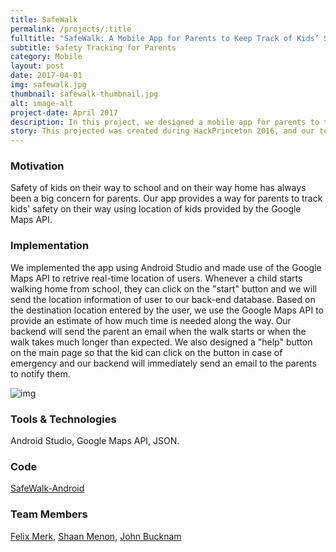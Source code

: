 ```yaml
---
title: SafeWalk
permalink: /projects/:title
fulltitle: "SafeWalk: A Mobile App for Parents to Keep Track of Kids’ Safety on the Way Home."
subtitle: Safety Tracking for Parents
category: Mobile
layout: post
date: 2017-04-01
img: safewalk.jpg
thumbnail: safewalk-thumbnail.jpg
alt: image-alt
project-date: April 2017
description: In this project, we designed a mobile app for parents to track their kids' safety on the way home, and I worked on the front end development of the app using Android Studio, as well as integrating other parts done by the other team members.  
story: This projected was created during HackPrinceton 2016, and our team was selected to present it at the final showcase (about 10 teams in total). 
---
```


### Motivation

Safety of kids on their way to school and on their way home has always been a big concern for parents. Our app provides a way for parents to track kids' safety on their way using location of kids provided by the Google Maps API.

### Implementation

We implemented the app using Android Studio and made use of the Google Maps API to retrive real-time location of users. Whenever a child starts walking home from school, they can click on the "start" button and we will send the location information of user to our back-end database. Based on the destination location entered by the user, we use the Google Maps API to provide an estimate of how much time is needed along the way. Our backend will send the parent an email when the walk starts or when the walk takes much longer than expected. We also designed a "help" button on the main page so that the kid can click on the button in case of emergency and our backend will immediately send an email to the parents to notify them.

![img]({{site.baseurl}}/img/projects/safewalk/work.jpg)

### Tools & Technologies

Android Studio, Google Maps API, JSON. 

### Code

[SafeWalk-Android](https://github.com/judykong97/SafeWalk-Android)

### Team Members

[Felix Merk](https://www.linkedin.com/in/felixmerk), [Shaan Menon](https://www.linkedin.com/in/shaan-menon-53476aa1), [John Bucknam](https://www.linkedin.com/in/jbucknam)
